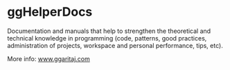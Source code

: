 # ggHelperDocs

Documentation and manuals that help to strengthen the theoretical and technical knowledge in programming (code, patterns, good practices, administration of projects, workspace and personal performance, tips, etc).

More info: www.ggaritaj.com
